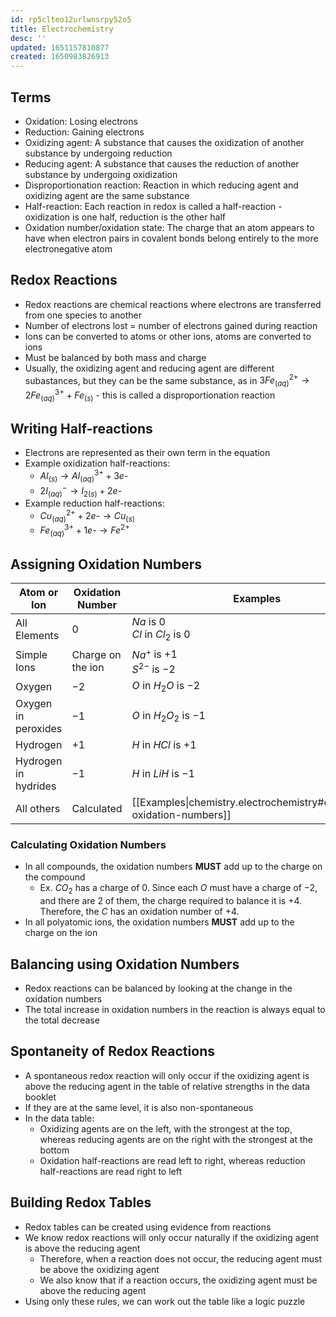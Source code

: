```yaml
---
id: rp5clteo12urlwnsrpy52o5
title: Electrochemistry
desc: ''
updated: 1651157810877
created: 1650983826913
---
```


## Terms
* Oxidation: Losing electrons
* Reduction: Gaining electrons
* Oxidizing agent: A substance that causes the oxidization of another substance by undergoing reduction
* Reducing agent: A substance that causes the reduction of another substance by undergoing oxidization
* Disproportionation reaction: Reaction in which reducing agent and oxidizing agent are the same substance
* Half-reaction: Each reaction in redox is called a half-reaction - oxidization is one half, reduction is the other half
* Oxidation number/oxidation state: The charge that an atom appears to have when electron pairs in covalent bonds belong entirely to the more electronegative atom

## Redox Reactions
* Redox reactions are chemical reactions where electrons are transferred from one species to another
* Number of electrons lost = number of electrons gained during reaction
* Ions can be converted to atoms or other ions, atoms are converted to ions
* Must be balanced by both mass and charge
* Usually, the oxidizing agent and reducing agent are different subastances, but they can be the same substance, as in $3Fe^{2+}_{(aq)}→2Fe^{3+}_{(aq)}+Fe_{(s)}$ - this is called a disproportionation reaction

## Writing Half-reactions
* Electrons are represented as their own term in the equation
* Example oxidization half-reactions:
    * $Al_{(s)}→Al^{3+}_{(aq)}+3e\text{-}$
    * $2I^{-}_{(aq)}→I_{2(s)}+2e\text{-}$
* Example reduction half-reactions:
    * $Cu^{2+}_{(aq)}+2e\text{-}→Cu_{(s)}$
    * $Fe^{3+}_{(aq)}+1e\text{-}→Fe^{2+}$

## Assigning Oxidation Numbers
Atom or Ion | Oxidation Number | Examples
---------|----------|---------
All Elements | $0$ | $Na$ is $0$<br>$Cl$ in $Cl_2$ is $0$
Simple Ions | Charge on the ion | $Na^+$ is $+1$<br>$S^{2-}$ is $-2$
Oxygen | $-2$ | $O$ in $H_2O$ is $-2$
Oxygen in peroxides | $-1$ | $O$ in $H_2O_2$ is $-1$
Hydrogen | $+1$ | $H$ in $HCl$ is $+1$
Hydrogen in hydrides | $-1$ | $H$ in $LiH$ is $-1$
All others | Calculated | [[Examples\|chemistry.electrochemistry#calculating-oxidation-numbers]]

### Calculating Oxidation Numbers
* In all compounds, the oxidation numbers **MUST** add up to the charge on the compound
    * Ex. $CO_2$ has a charge of $0$. Since each $O$ must have a charge of $-2$, and there are 2 of them, the charge required to balance it is $+4$. Therefore, the $C$ has an oxidation number of $+4$.
* In all polyatomic ions, the oxidation numbers **MUST** add up to the charge on the ion

## Balancing using Oxidation Numbers
* Redox reactions can be balanced by looking at the change in the oxidation numbers
* The total increase in oxidation numbers in the reaction is always equal to the total decrease

## Spontaneity of Redox Reactions
* A spontaneous redox reaction will only occur if the oxidizing agent is above the reducing agent in the table of relative strengths in the data booklet
* If they are at the same level, it is also non-spontaneous
* In the data table:
    * Oxidizing agents are on the left, with the strongest at the top, whereas reducing agents are on the right with the strongest at the bottom
    * Oxidation half-reactions are read left to right, whereas reduction half-reactions are read right to left

## Building Redox Tables
* Redox tables can be created using evidence from reactions
* We know redox reactions will only occur naturally if the oxidizing agent is above the reducing agent
    * Therefore, when a reaction does not occur, the reducing agent must be above the oxidizing agent
    * We also know that if a reaction occurs, the oxidizing agent must be above the reducing agent
* Using only these rules, we can work out the table like a logic puzzle